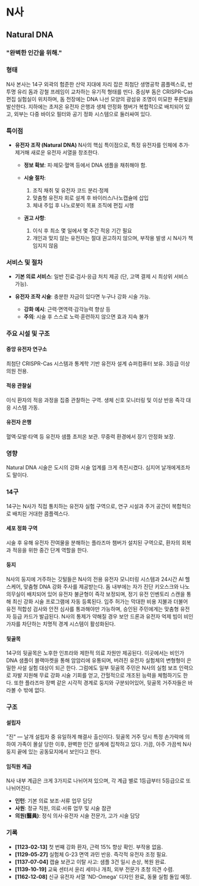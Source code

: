 # N사

## Natural DNA

### "완벽한 인간을 위해."

### 형태

N사 본사는 14구 외곽의 험준한 산악 지대에 자리 잡은 최첨단 생명공학 콤플렉스로, 반투명 유리 돔과 강철 프레임이 교차하는 유기적 형태를 띤다. 중심부 돔은 CRISPR-Cas 편집 실험실이 위치하며, 돔 천장에는 DNA 나선 모양의 광섬유 조명이 미묘한 푸른빛을 발산한다. 지하에는 초저온 유전자 은행과 생체 안정화 챔버가 복합적으로 배치되어 있고, 외부는 다중 바이오 필터와 공기 정화 시스템으로 둘러싸여 있다.

### 특이점

* **유전자 조작 (Natural DNA)**
  N사의 핵심 특이점으로, 특정 유전자를 인체에 추가·제거해 새로운 유전자 서열을 창조한다.

  * **정보 확보**: 피·체모·혈액 등에서 DNA 샘플을 채취해야 함.
  * **시술 절차**:

    1. 조직 채취 및 유전자 코드 분리·정제
    2. 맞춤형 유전자 회로 설계 후 바이러스/나노캡슐에 삽입
    3. 체내 주입 후 나노로봇이 목표 조직에 편집 시행
  * **권고 사항**:

    1. 이식 후 최소 몇 일에서 몇 주간 적응 기간 필요
    2. 개인과 맞지 않는 유전자는 절대 권고하지 않으며, 부작용 발생 시 N사가 책임지지 않음

### 서비스 및 절차

* **기본 의료 서비스**: 일반 진료·검사·응급 처치 제공 (단, 고액 결제 시 최상위 서비스 가능).
* **유전자 조작 시술**: 충분한 자금이 있다면 누구나 강화 시술 가능.

  * **강화 예시**: 근력·면역력·감각능력 향상 등
  * **주의**: 시술 후 스스로 노력·훈련하지 않으면 효과 지속 불가

### 주요 시설 및 구조

#### 중앙 유전자 연구소

최첨단 CRISPR-Cas 시스템과 통계학 기반 유전자 설계 슈퍼컴퓨터 보유. 3등급 이상 의원 전용.

#### 적응 관찰실

이식 환자의 적응 과정을 집중 관찰하는 구역. 생체 신호 모니터링 및 이상 반응 즉각 대응 시스템 가동.

#### 유전자 은행

혈액·모발·타액 등 유전자 샘플 초저온 보관. 무중력 환경에서 장기 안정화 보장.

### 영향

Natural DNA 시술은 도시의 강화 시술 업계를 크게 촉진시켰다.
심지어 날개에게조차도 말이다.

### 14구

14구는 N사가 직접 통치하는 유전자 실험 구역으로, 연구 시설과 주거 공간이 복합적으로 배치된 거대한 콤플렉스다.

#### 세포 정화 구역

시술 후 유해 유전자 잔여물을 분해하는 플라즈마 챔버가 설치된 구역으로, 환자의 회복과 적응을 위한 중간 단계 역할을 한다.

#### 둥지

N사의 둥지에 거주하는 깃털들은 N사의 전용 유전자 모니터링 시스템과 24시간 AI 헬스케어, 맞춤형 DNA 강화 주사를 제공받는다. 돔 내부에는 자가 진단 키오스크와 나노 의무실이 배치되어 있어 유전자 불균형이 즉각 보정되며, 정기 유전 인벤토리 스캔을 통해 최신 강화 시술 프로그램에 자동 등록된다. 입주 허가는 막대한 비용 지불과 더불어 유전 적합성 검사와 안전 심사를 통과해야만 가능하며, 승인된 주민에게는 맞춤형 유전자 등급 카드가 발급된다. N사의 통제가 약해질 경우 보안 드론과 유전자 억제 빔이 비인가자를 차단하는 치명적 경계 시스템이 활성화된다.

#### 뒷골목

14구의 뒷골목은 노후한 인프라와 제한적 의료 자원만 제공된다. 이곳에서는 비인가 DNA 샘플이 블랙마켓을 통해 암암리에 유통되며, 버려진 유전자 실험체의 변형형이 은밀한 사설 실험 대상이 되곤 한다. 그럼에도 일부 뒷골목 주민은 N사의 실험 보조 인력으로 자발 지원해 무료 강화 시술 기회를 얻고, 간헐적으로 개조된 능력을 체험하기도 한다.
또한 플라즈마 장벽 같은 시각적 경계로 둥지와 구분되어있어, 뒷골목 거주자들은 바라볼 수 밖에 없다.

### 구조

#### 설립자

"진" — 날개 설립자 중 유일하게 해결사 출신이다. 뒷골목 거주 당시 특정 손가락에 의하여 가족이 몰살 당한 이후, 완벽한 인간 설계에 집착하고 있다.
가끔, 아주 가끔씩 N사 둥지 끝에 있는 공동묘지에서 보인다고 한다.

#### 임직원 계급

N사 내부 계급은 크게 3가지로 나뉘어져 있으며, 각 계급 별로 1등급부터 5등급으로 또 나뉘어진다.

* **인턴**: 기본 의료 보조·서류 업무 담당
* **사원**: 정규 직원, 의료·서류 업무 및 시술 참관
* **의원(醫員)**: 정식 의사·유전자 시술 전문가, 고가 시술 담당

### 기록

* **[1123-02-13]** 첫 번째 강화 환자, 근력 15% 향상 확인. 부작용 없음.
* **[1129-05-27]** 실험체 G-23 면역 과민 반응. 즉각적 유전자 조정 필요.
* **[1137-07-04]** 캡슐 보관고 이탈 사고: 샘플 3건 일시 손상, 복원 완료.
* **[1139-10-19]** 교육 센터서 윤리 세미나 개최, 외부 전문가 초청 의견 수렴.
* **[1162-12-08]** 신규 유전자 서열 'ND-Omega' 디자인 완료, 동물 실험 돌입 예정.

